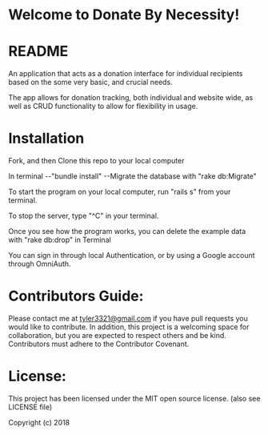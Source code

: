 # Welcome to Donate By Necessity!

# README

An application that acts as a donation interface for individual recipients based on the some very basic, and crucial needs.

The app allows for donation tracking, both individual and website wide, as well as CRUD functionality to allow for flexibility in usage.

# Installation

Fork, and then Clone this repo to your local computer

In terminal
--"bundle install"
--Migrate the database with "rake db:Migrate"

To start the program on your local computer, run "rails s" from your terminal.

To stop the server, type "^C" in your terminal.

Once you see how the program works, you can delete the example data with "rake db:drop" in Terminal

You can sign in through local Authentication, or by using a Google account through OmniAuth.

# Contributors Guide:

Please contact me at tyler3321@gmail.com if you have pull requests you would like to contribute. In addition, this project is a welcoming space for collaboration, but you are expected to respect others and be kind. Contributors must adhere to the Contributor Covenant.

# License:

This project has been licensed under the MIT open source license.
(also see LICENSE file)

Copyright (c) 2018 